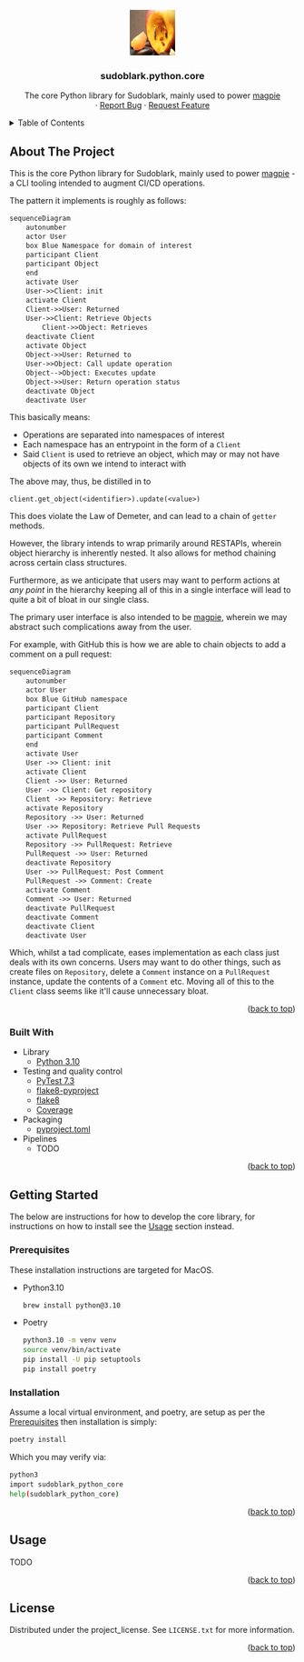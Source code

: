 <!-- PROJECT LOGO -->
<br />
<div align="center">
  <a href="https://github.com/sudoblark/sudoblark.python.core">
    <img src="./docs/logo.jpg" alt="Logo" width="80" height="80">
  </a>

<h3 align="center">sudoblark.python.core</h3>

  <p align="center">
    The core Python library for Sudoblark, mainly used to power <a href="todo">magpie</a>
    <br>
    &middot;
    <a href="https://github.com/sudoblark/sudoblark.python.core/issues/new?labels=bug&template=bug-report---.md">Report Bug</a>
    &middot;
    <a href="https://github.com/sudoblark/sudoblark.python.core/issues/new?labels=enhancement&template=feature-request---.md">Request Feature</a>
  </p>
</div>

<!-- TABLE OF CONTENTS -->
<details>
  <summary>Table of Contents</summary>
  <ol>
    <li>
      <a href="#about-the-project">About The Project</a>
      <ul>
        <li><a href="#built-with">Built With</a></li>
      </ul>
    </li>
    <li>
      <a href="#getting-started">Getting Started</a>
      <ul>
        <li><a href="#prerequisites">Prerequisites</a></li>
        <li><a href="#installation">Installation</a></li>
      </ul>
    </li>
    <li><a href="#usage">Usage</a></li>
    <li><a href="#license">License</a></li>
    <li><a href="#contact">Contact</a></li>
  </ol>
</details>

<!-- ABOUT THE PROJECT -->
## About The Project

This is the core Python library for Sudoblark, mainly used to power [magpie]() - a CLI tooling
intended to augment CI/CD operations.

The pattern it implements is roughly as follows:

```mermaid
sequenceDiagram
    autonumber
    actor User
    box Blue Namespace for domain of interest
    participant Client
    participant Object
    end
    activate User
    User->>Client: init
    activate Client
    Client->>User: Returned
    User->>Client: Retrieve Objects
        Client->>Object: Retrieves
    deactivate Client
    activate Object
    Object->>User: Returned to
    User->>Object: Call update operation
    Object-->Object: Executes update
    Object->>User: Return operation status
    deactivate Object
    deactivate User
```

This basically means:

- Operations are separated into namespaces of interest
- Each namespace has an entrypoint in the form of a `Client`
- Said `Client` is used to retrieve an object, which may
or may not have objects of its own we intend to interact with

The above may, thus, be distilled in to
```
client.get_object(<identifier>).update(<value>)
```

This does violate the Law of Demeter, and can
lead to a chain of `getter` methods. 

However, the library intends to wrap primarily around 
RESTAPIs, wherein object hierarchy is inherently nested. It also
allows for method chaining across certain class structures.

Furthermore, as we anticipate that users may want to perform actions
at _any point_ in the hierarchy keeping all of this in a single
interface will lead to quite a bit of bloat in our single class.

The primary user interface is also intended to be [magpie](TODO), wherein
we may abstract such complications away from the user.

For example, with GitHub this is how we are able to chain
objects to add a comment on a pull request:

```mermaid
sequenceDiagram
    autonumber
    actor User
    box Blue GitHub namespace
    participant Client
    participant Repository
    participant PullRequest
    participant Comment
    end
    activate User
    User ->> Client: init
    activate Client
    Client ->> User: Returned
    User ->> Client: Get repository
    Client ->> Repository: Retrieve
    activate Repository
    Repository ->> User: Returned
    User ->> Repository: Retrieve Pull Requests
    activate PullRequest
    Repository ->> PullRequest: Retrieve
    PullRequest ->> User: Returned
    deactivate Repository
    User ->> PullRequest: Post Comment
    PullRequest ->> Comment: Create
    activate Comment
    Comment ->> User: Returned
    deactivate PullRequest
    deactivate Comment
    deactivate Client
    deactivate User
```

Which, whilst a tad complicate, eases implementation as each
class just deals with its own concerns. Users may want to do other things,
such as create files on `Repository`, delete a `Comment` instance
on a `PullRequest` instance, update the contents of a `Comment` etc. Moving all of this 
to the `Client` class seems like it'll cause unnecessary bloat.


<p align="right">(<a href="#readme-top">back to top</a>)</p>

### Built With

* Library
  * [Python 3.10](https://docs.python.org/3.10/)
* Testing and quality control
  * [PyTest 7.3](https://docs.pytest.org/en/7.3.x/)
  * [flake8-pyproject](https://pypi.org/project/Flake8-pyproject/)
  * [flake8](https://flake8.pycqa.org/en/latest/)
  * [Coverage](https://pypi.org/project/coverage/)
* Packaging
  * [pyproject.toml](https://packaging.python.org/en/latest/guides/writing-pyproject-toml/)
* Pipelines
  * TODO

<p align="right">(<a href="#readme-top">back to top</a>)</p>

<!-- GETTING STARTED -->
## Getting Started

The below are instructions for how to develop the core library,
for instructions on how to install see the <a href="#usage">Usage</a>
section instead.

### Prerequisites

These installation instructions are targeted for MacOS.

* Python3.10
    ```sh
    brew install python@3.10
    ```
* Poetry
  ```sh
  python3.10 -m venv venv
  source venv/bin/activate
  pip install -U pip setuptools
  pip install poetry
  ```

### Installation

Assume a local virtual environment, and poetry, are setup as per
the <a href="#prerequisites">Prerequisites</a> then installation
is simply:

```sh
poetry install
```

Which you may verify via:

```sh
python3
import sudoblark_python_core
help(sudoblark_python_core)
```

<p align="right">(<a href="#readme-top">back to top</a>)</p>


<!-- USAGE EXAMPLES -->
## Usage

TODO

<p align="right">(<a href="#readme-top">back to top</a>)</p>

<!-- LICENSE -->
## License

Distributed under the project_license. See `LICENSE.txt` for more information.

<p align="right">(<a href="#readme-top">back to top</a>)</p>